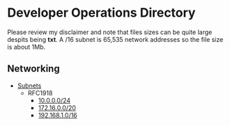 # Developer Operations Directory

Please review my disclaimer and note that files sizes can be quite large despits being __txt__. A /16 subnet is 65,535 network addresses so the file size is about 1Mb.

## Networking

* [Subnets](https://github.com/gil-ryan/grs-developr-operations/tree/master/NETWORKING/SUBNETS)
    + RFC1918
        - [10.0.0.0/24](https://github.com/gil-ryan/grs-developr-operations/blob/master/NETWORKING/SUBNETS/10.0.0.0:24.txt)
        - [172.16.0.0/20](https://github.com/gil-ryan/grs-developr-operations/blob/master/NETWORKING/SUBNETS/172.16.0.0:20.txt)
        - [192.168.1.0/16](https://github.com/gil-ryan/grs-developr-operations/blob/master/NETWORKING/SUBNETS/192.168.0.0:16.txt)

